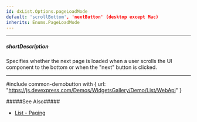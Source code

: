 ```yaml
---
id: dxList.Options.pageLoadMode
default: 'scrollBottom', 'nextButton' (desktop except Mac)
inherits: Enums.PageLoadMode
---
```

---
##### shortDescription
Specifies whether the next page is loaded when a user scrolls the UI component to the bottom or when the "next" button is clicked.

---
#include common-demobutton with {
    url: "https://js.devexpress.com/Demos/WidgetsGallery/Demo/List/WebApi"
}

#####See Also#####
- [List - Paging](/concepts/05%20UI%20Components/List/08%20Paging.md '/Documentation/Guide/UI_Components/List/Paging/')